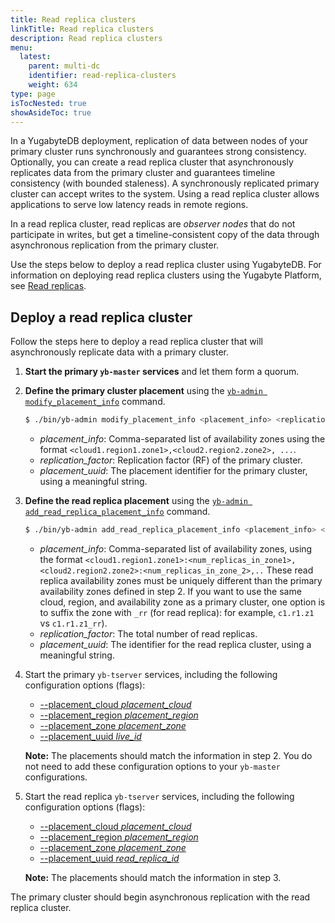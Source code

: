 ```yaml
---
title: Read replica clusters
linkTitle: Read replica clusters
description: Read replica clusters
menu:
  latest:
    parent: multi-dc
    identifier: read-replica-clusters
    weight: 634
type: page
isTocNested: true
showAsideToc: true
---
```


In a YugabyteDB deployment, replication of data between nodes of your primary cluster runs synchronously and guarantees strong consistency. Optionally, you can create a read replica cluster that asynchronously replicates data from the primary cluster and guarantees timeline consistency (with bounded staleness). A synchronously replicated primary cluster can accept writes to the system. Using a read replica cluster allows applications to serve low latency reads in remote regions.

In a read replica cluster, read replicas are _observer nodes_ that do not participate in writes, but get a timeline-consistent copy of the data through asynchronous replication from the primary cluster.

Use the steps below to deploy a read replica cluster using YugabyteDB. For information on deploying read replica clusters using the Yugabyte Platform, see [Read replicas](../../../manage/enterprise-edition/read-replicas/).

## Deploy a read replica cluster

Follow the steps here to deploy a read replica cluster that will asynchronously replicate data with a primary cluster.

1. **Start the primary `yb-master` services** and let them form a quorum.
2. **Define the primary cluster placement** using the [`yb-admin modify_placement_info`](../../../admin/yb-admin/#modify-placement-info) command.

    ```sh
    $ ./bin/yb-admin modify_placement_info <placement_info> <replication_factor> [placement_uuid]
    ```

    - *placement_info*: Comma-separated list of availability zones using the format `<cloud1.region1.zone1>,<cloud2.region2.zone2>, ...`.
    - *replication_factor*: Replication factor (RF) of the primary cluster.
    - *placement_uuid*: The placement identifier for the primary cluster, using a meaningful string.

3. **Define the read replica placement** using the [`yb-admin add_read_replica_placement_info`](../../../admin/yb-admin/#add-read-replica-placement-info) command.

    ```sh
    $ ./bin/yb-admin add_read_replica_placement_info <placement_info> <replication_factor> [placement_uuid]
    ```

    - *placement_info*: Comma-separated list of availability zones, using the format `<cloud1.region1.zone1>:<num_replicas_in_zone1>,<cloud2.region2.zone2>:<num_replicas_in_zone_2>,..` These read replica availability zones must be uniquely different than the primary availability zones defined in step 2. If you want to use the same cloud, region, and availability zone as a primary cluster, one option is to suffix the zone with `_rr` (for read replica): for example, `c1.r1.z1` vs `c1.r1.z1_rr`).
    - *replication_factor*: The total number of read replicas.
    - *placement_uuid*: The identifier for the read replica cluster, using a meaningful string.

4. Start the primary `yb-tserver` services, including the following configuration options (flags):

   - [--placement_cloud *placement_cloud*](../../../reference/configuration/yb-tserver/#placement-cloud)
   - [--placement_region *placement_region*](../../../reference/configuration/yb-tserver/#placement-region)
   - [--placement_zone *placement_zone*](../../../reference/configuration/yb-tserver/#placement-zone)
   - [--placement_uuid *live_id*](../../../reference/configuration/yb-tserver/#placement-uuid)

    **Note:** The placements should match the information in step 2. You do not need to add these configuration options to your `yb-master` configurations.

5. Start the read replica `yb-tserver` services, including the following configuration options (flags):

   - [--placement_cloud *placement_cloud*](../../../reference/configuration/yb-tserver/#placement-cloud)
   - [--placement_region *placement_region*](../../../reference/configuration/yb-tserver/#placement-region)
   - [--placement_zone *placement_zone*](../../../reference/configuration/yb-tserver/#placement-zone)
   - [--placement_uuid *read_replica_id*](../../../reference/configuration/yb-tserver/#placement-uuid)

    **Note:** The placements should match the information in step 3.

The primary cluster should begin asynchronous replication with the read replica cluster.
